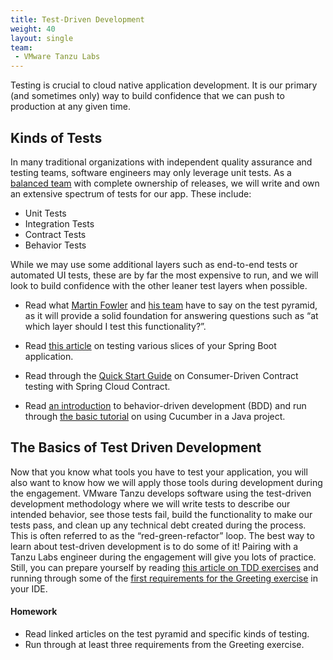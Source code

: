 ```yaml
---
title: Test-Driven Development
weight: 40
layout: single
team:
 - VMware Tanzu Labs
---
```


Testing is crucial to cloud native application development. It is our primary (and sometimes only) way to build confidence that we can push to production at any given time.

## Kinds of Tests

In many traditional organizations with independent quality assurance and testing teams, software engineers may only leverage unit tests. As a [balanced team](/outcomes/application-development/balanced-teams/) with complete ownership of releases, we will write and own an extensive spectrum of tests for our app. These include:
* Unit Tests
* Integration Tests
* Contract Tests
* Behavior Tests

While we may use some additional layers such as end-to-end tests or automated UI tests, these are by far the most expensive to run, and we will look to build confidence with the other leaner test layers when possible.

* Read what [Martin Fowler](https://martinfowler.com/bliki/TestPyramid.html) and [his team](https://martinfowler.com/articles/practical-test-pyramid.html) have to say on the test pyramid, as it will provide a solid foundation for answering questions such as “at which layer should I test this functionality?”.

* Read [this article](https://spring.io/blog/2016/04/15/testing-improvements-in-spring-boot-1-4) on testing various slices of your Spring Boot application.

* Read through the [Quick Start Guide](https://cloud.spring.io/spring-cloud-contract/) on Consumer-Driven Contract testing with Spring Cloud Contract.

* Read [an introduction](https://docs.cucumber.io/bdd/) to behavior-driven development (BDD) and run through [the basic tutorial](https://docs.cucumber.io/guides/10-minute-tutorial/) on using Cucumber in a Java project.



## The Basics of Test Driven Development

Now that you know what tools you have to test your application, you will also want to know how we will apply those tools during development during the engagement. VMware Tanzu develops software using the test-driven development methodology where we will write tests to describe our intended behavior, see those tests fail, build the functionality to make our tests pass, and clean up any technical debt created during the process. This is often referred to as the “red-green-refactor” loop.
The best way to learn about test-driven development is to do some of it! Pairing with a Tanzu Labs engineer during the engagement will give you lots of practice. Still, you can prepare yourself by reading [this article on TDD exercises](https://medium.com/@marlenac/learning-tdd-with-katas-3f499cb9c492) and running through some of the [first requirements for the Greeting exercise](https://github.com/testdouble/contributing-tests/wiki/Greeting-Kata) in your IDE.


#### Homework

- Read linked articles on the test pyramid and specific kinds of testing.
- Run through at least three requirements from the Greeting exercise.


